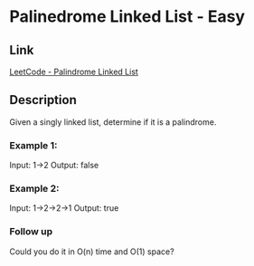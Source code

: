 # Palinedrome Linked List - Easy

## Link 
[LeetCode - Palindrome Linked List](https://leetcode.com/problems/palindrome-linked-list/)

## Description 

Given a singly linked list, determine if it is a palindrome.

### Example 1:

Input: 1->2
Output: false


### Example 2:

Input: 1->2->2->1
Output: true

###  Follow up
Could you do it in O(n) time and O(1) space?